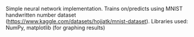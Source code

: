 Simple neural network implementation. Trains on/predicts using MNIST handwritten number dataset (https://www.kaggle.com/datasets/hojjatk/mnist-dataset).
Libraries used: NumPy, matplotlib (for graphing results)
